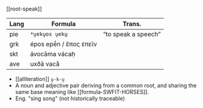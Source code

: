 [[root-speak]]

Lang | Formula | Trans.
-|-|-
pie | `*u̯eku̯os u̯eku̯` | “to speak a speech”
grk | épos epḗn / ἔπος ἐπεῖν |
skt | ávocāma vácaḥ |
ave | uxðā vacå |


- [[alliteration]] `u̯-k-u̯`
- A noun and adjective pair deriving from a common root, and sharing the same base meaning like [[formula-SWFIT-HORSES]].
- Eng. "sing song" (not historically traceable)